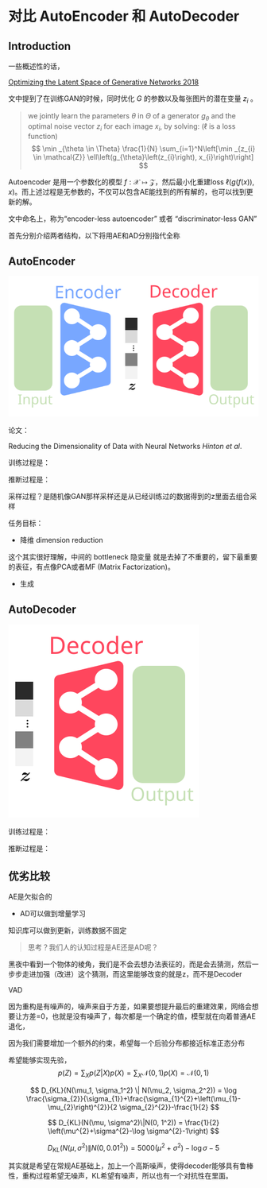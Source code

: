 # 对比 AutoEncoder 和 AutoDecoder



## Introduction

一些概述性的话，



[Optimizing the Latent Space of Generative Networks 2018]()

文中提到了在训练GAN的时候，同时优化 $G$ 的参数以及每张图片的潜在变量 $z_i$ 。

> we jointly learn the parameters $\theta$ in $\Theta$ of a generator $g_{\theta}$ and the optimal noise vector $z_i$ for each image $x_i$, by solving: ($\ell$ is a loss function)
> $$
> \min _{\theta \in \Theta} \frac{1}{N} \sum_{i=1}^N\left[\min _{z_{i} \in \mathcal{Z}} \ell\left(g_{\theta}\left(z_{i}\right), x_{i}\right)\right]
> $$

Autoencoder 是用一个参数化的模型 $f:\mathcal{X} \mapsto \mathcal{Z}$，然后最小化重建loss $\ell(g(f(x)),x)$。而上述过程是无参数的，不仅可以包含AE能找到的所有解的，也可以找到更新的解。

文中命名上，称为“encoder-less autoencoder” 或者 “discriminator-less GAN”









首先分别介绍两者结构，以下将用AE和AD分别指代全称

## AutoEncoder

![AutoEncoder](https://raw.githubusercontent.com/yzy1996/Image-Hosting/master/20210329100645.svg)



论文：

Reducing the Dimensionality of Data with Neural Networks *Hinton et al*.



训练过程是：

推断过程是：

采样过程？是随机像GAN那样采样还是从已经训练过的数据得到的z里面去组合采样



任务目标：

- 降维 dimension reduction

这个其实很好理解，中间的 bottleneck 隐变量 就是去掉了不重要的，留下最重要的表征，有点像PCA或者MF (Matrix Factorization)。

- 生成

## AutoDecoder

![AutoDecoder](https://raw.githubusercontent.com/yzy1996/Image-Hosting/master/20210329100810.svg)

训练过程是：

推断过程是：



## 优劣比较

AE是欠拟合的





- AD可以做到增量学习

知识库可以做到更新，训练数据不固定





> 思考？我们人的认知过程是AE还是AD呢？



黑夜中看到一个物体的棱角，我们是不会去想办法表征的，而是会去猜测，然后一步步走进加强（改进）这个猜测，而这里能够改变的就是z，而不是Decoder







VAD 



因为重构是有噪声的，噪声来自于方差，如果要想提升最后的重建效果，网络会想要让方差=0，也就是没有噪声了，每次都是一个确定的值，模型就在向着普通AE退化，

因为我们需要增加一个额外的约束，希望每一个后验分布都接近标准正态分布

希望能够实现先验，
$$
p(Z) = \sum_X p(Z|X)p(X) = \sum_X \mathcal{N}(0, 1)p(X) = \mathcal{N}(0, 1)
$$

$$
D_{KL}(N(\mu_1, \sigma_1^2) \| N(\mu_2, \sigma_2^2)) = 
\log \frac{\sigma_{2}}{\sigma_{1}}+\frac{\sigma_{1}^{2}+\left(\mu_{1}-\mu_{2}\right)^{2}}{2 \sigma_{2}^{2}}-\frac{1}{2}
$$

$$
D_{KL}(N(\mu, \sigma^2)\|N(0, 1^2)) = 
\frac{1}{2} \left(\mu^{2}+\sigma^{2}-\log \sigma^{2}-1\right)
$$

$$
D_{KL}(N(\mu, \sigma^2)\|N(0, 0.01^2)) = 
5000 (\mu^2 + \sigma^2)-\log\sigma - 5
$$



其实就是希望在常规AE基础上，加上一个高斯噪声，使得decoder能够具有鲁棒性，重构过程希望无噪声，KL希望有噪声，所以也有一个对抗性在里面。

